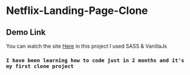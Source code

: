 # Netflix-Landing-Page-Clone

<h2>
    Demo Link
</h2>
<p>You can watch the site 
    <a href="https://mozanyazar.github.io/Netflix-Landing-Page-Clone/">Here</a>
     in this project I used SASS & VanillaJs

</p>
  
<h3>
    
    I have been learning how to code just in 2 months and it's my first clone project
</h3>
 
